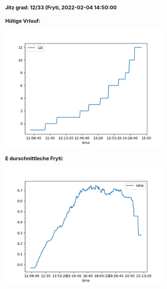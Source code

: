 ### Jitz grad: 12/33 (Fryti, 2022-02-04 14:50:00

### Hütige Vrlouf:
![Graph](Today.png)

### E durschnittleche Fryti:
![Graph](Fryti.png)